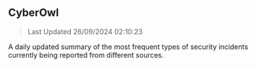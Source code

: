 ## CyberOwl 
> Last Updated 26/09/2024 02:10:23 


A daily updated summary of the most frequent types of security incidents currently being reported from different sources.

